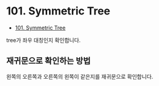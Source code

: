 # 101. Symmetric Tree
* [101. Symmetric Tree](https://leetcode.com/problems/symmetric-tree/)

tree가 좌우 대칭인지 확인합니다.

## 재귀문으로 확인하는 방법
왼쪽의 오른쪽과 오른쪽의 왼쪽이 같은지를 재귀문으로 확인합니다.
